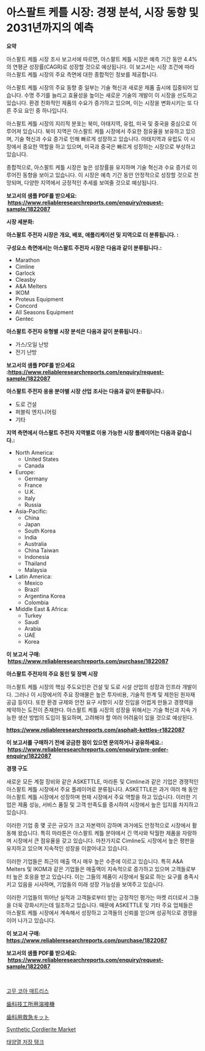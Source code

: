 <p><h1>아스팔트 케틀 시장: 경쟁 분석, 시장 동향 및 2031년까지의 예측</h1></p><p><strong>요약</strong></p>
<p><p>아스팔트 케틀 시장 조사 보고서에 따르면, 아스팔트 케틀 시장은 예측 기간 동안 4.4%의 연평균 성장률(CAGR)로 성장할 것으로 예상됩니다. 이 보고서는 시장 조건에 따라 아스팔트 케틀 시장의 주요 측면에 대한 종합적인 정보를 제공합니다.</p><p>아스팔트 케틀 시장의 주요 동향 중 일부는 기술 혁신과 새로운 제품 출시에 집중되어 있습니다. 수명 주기를 늘리고 효율성을 높이는 새로운 기술의 개발이 이 시장을 선도하고 있습니다. 환경 친화적인 제품의 수요가 증가하고 있으며, 이는 시장을 변화시키는 또 다른 주요 요인 중 하나입니다.</p><p>아스팔트 케틀 시장의 지리적 분포는 북미, 아태지역, 유럽, 미국 및 중국을 중심으로 이루어져 있습니다. 북미 지역은 아스팔트 케틀 시장에서 주요한 점유율을 보유하고 있으며, 기술 혁신과 수요 증가로 인해 빠르게 성장하고 있습니다. 아태지역과 유럽도 이 시장에서 중요한 역할을 하고 있으며, 미국과 중국은 빠르게 성장하는 시장으로 부상하고 있습니다.</p><p>종합적으로, 아스팔트 케틀 시장은 높은 성장률을 유지하며 기술 혁신과 수요 증가로 이루어진 동향을 보이고 있습니다. 이 시장은 예측 기간 동안 안정적으로 성장할 것으로 전망되며, 다양한 지역에서 긍정적인 추세를 보여줄 것으로 예상됩니다.</p></p>
<p><strong>보고서의 샘플 PDF를 받으세요: &nbsp;<a href="https://www.reliableresearchreports.com/enquiry/request-sample/1822087">https://www.reliableresearchreports.com/enquiry/request-sample/1822087</a></strong></p>
<p><strong>시장 세분화:</strong></p>
<p><strong> 아스팔트 주전자 시장은 개요, 배포, 애플리케이션 및 지역으로 더 분류됩니다. :</strong></p>
<p><strong>구성요소 측면에서는 아스팔트 주전자 시장은 다음과 같이 분류됩니다.:</strong></p>
<p><ul><li>Marathon</li><li>Cimline</li><li>Garlock</li><li>Cleasby</li><li>A&A Melters</li><li>IKOM</li><li>Proteus Equipment</li><li>Concord</li><li>All Seasons Equipment</li><li>Gentec</li></ul></p>
<p><strong> 아스팔트 주전자 유형별 시장 분석은 다음과 같이 분류됩니다.:</strong></p>
<p><ul><li>가스/오일 난방</li><li>전기 난방</li></ul></p>
<p><strong>보고서의 샘플 PDF를 받으세요 :<a href="https://www.reliableresearchreports.com/enquiry/request-sample/1822087">https://www.reliableresearchreports.com/enquiry/request-sample/1822087</a></strong></p>
<p><strong> 아스팔트 주전자 응용 분야별 시장 산업 조사는 다음과 같이 분류됩니다.:</strong></p>
<p><ul><li>도로 건설</li><li>퍼블릭 엔지니어링</li><li>기타</li></ul></p>
<p><strong>지역 측면에서 아스팔트 주전자 지역별로 이용 가능한 시장 플레이어는 다음과 같습니다.:</strong></p>
<p><ul>
    <li>
        North America:
        <ul>
            <li>United States</li>
            <li>Canada</li>
        </ul>
    </li>
    <li>
        Europe:
        <ul>
            <li>Germany</li>
            <li>France</li>
            <li>U.K.</li>
            <li>Italy</li>
            <li>Russia</li>
        </ul>
    </li>
    <li>
        Asia-Pacific:
        <ul>
            <li>China</li>
            <li>Japan</li>
            <li>South Korea</li>
            <li>India</li>
            <li>Australia</li>
            <li>China Taiwan</li>
            <li>Indonesia</li>
            <li>Thailand</li>
            <li>Malaysia</li>
        </ul>
    </li>
    <li>
        Latin America:
        <ul>
            <li>Mexico</li>
            <li>Brazil</li>
            <li>Argentina Korea</li>
            <li>Colombia</li>
        </ul>
    </li>
    <li>
        Middle East & Africa:
        <ul>
            <li>Turkey</li>
            <li>Saudi</li>
            <li>Arabia</li>
            <li>UAE</li>
            <li>Korea</li>
        </ul>
    </li>
    </ul></p>
<p><strong>이 보고서 구매: &nbsp;<a href="https://www.reliableresearchreports.com/purchase/1822087">https://www.reliableresearchreports.com/purchase/1822087</a></strong></p>
<p><strong>아스팔트 주전자의 주요 동인 및 장벽 시장</strong></p>
<p><p>아스팔트 케틀 시장의 핵심 주도요인은 건설 및 도로 시설 산업의 성장과 인프라 개발이다. 그러나 이 시장에서의 주요 장애물은 높은 투자비용, 기술적 한계 및 제한된 원자재 공급 등이다. 또한 환경 규제와 안전 요구 사항이 시장 진입을 어렵게 만들고 경쟁력을 제약하는 도전이 존재한다. 아스팔트 케틀 시장의 성장을 위해서는 기술 혁신과 지속 가능한 생산 방법의 도입이 필요하며, 고려해야 할 여러 어려움이 있을 것으로 예상된다.</p></p>
<p><strong><a href="https://www.reliableresearchreports.com/asphalt-kettles-r1822087">https://www.reliableresearchreports.com/asphalt-kettles-r1822087</a></strong></p>
<p><strong>이 보고서를 구매하기 전에 궁금한 점이 있으면 문의하거나 공유하세요.: &nbsp;<a href="https://www.reliableresearchreports.com/enquiry/pre-order-enquiry/1822087">https://www.reliableresearchreports.com/enquiry/pre-order-enquiry/1822087</a></strong></p>
<p><strong>경쟁 구도</strong></p>
<p><p>새로운 모든 계절 장비와 같은 ASKETTLE, 마라톤 및 Cimline과 같은 기업은 경쟁적인 아스팔트 케틀 시장에서 주요 플레이어로 분류됩니다. ASKETTLE은 과거 여러 해 동안 아스팔트 케틀 시장에서 성장하며 현재 시장에서 주요 역할을 하고 있습니다. 이러한 기업은 제품 성능, 서비스 품질 및 고객 만족도를 중시하여 시장에서 높은 입지를 차지하고 있습니다. </p><p>이러한 기업 중 몇 곳은 규모가 크고 자본력이 강하며 과거에도 안정적으로 시장에서 활동해 왔습니다. 특히 마라톤은 아스팔트 케틀 분야에서 긴 역사와 탁월한 제품을 자랑하며 시장에서 큰 점유율을 갖고 있습니다. 마찬가지로 Cimline도 시장에서 높은 평판을 유지하고 있으며 지속적인 성장을 이끌어내고 있습니다.</p><p>이러한 기업들은 최근의 매출 역시 매우 높은 수준에 이르고 있습니다. 특히 A&A Melters 및 IKOM과 같은 기업들은 매출액이 지속적으로 증가하고 있으며 고객들로부터 높은 호응을 받고 있습니다. 이는 그들의 제품이 시장에서 필요로 하는 요구를 충족시키고 있음을 시사하며, 기업들의 미래 성장 가능성을 보여주고 있습니다. </p><p>이러한 기업들의 뛰어난 실적과 고객들로부터 받는 긍정적인 평가는 마켓 리더로서 그들을 더욱 강화시키는데 일조하고 있습니다. 때문에 ASKETTLE 및 기타 주요 업체들은 아스팔트 케틀 시장에서 계속해서 성장하고 고객들의 신뢰를 얻으며 성공적으로 경쟁을 이어 나가고 있습니다.</p></p>
<p><strong>이 보고서 구매: &nbsp; <a href="https://www.reliableresearchreports.com/purchase/1822087">https://www.reliableresearchreports.com/purchase/1822087</a></strong></p>
<p><strong>보고서의 샘플 PDF를 받으세요: &nbsp;<a href="https://www.reliableresearchreports.com/enquiry/request-sample/1822087">https://www.reliableresearchreports.com/enquiry/request-sample/1822087</a></strong><strong></strong></p>
<p>&nbsp;</p>
<p><p><a href="https://github.com/vs10l4sfg5c/Market-Research-Report-List-1/blob/main/229697030171.md">고무 코아 매트리스</a></p><p><a href="https://github.com/LeanneBruen2023/Market-Research-Report-List-1/blob/main/635756632943.md">歯科技工所用溶接機</a></p><p><a href="https://github.com/cnnriuez22368/Market-Research-Report-List-1/blob/main/436962932942.md">歯科用救急キット</a></p><p><a href="https://issuu.com/reportprime-2/docs/synthetic-cordierite-market-size-2030.pptx">Synthetic Cordierite Market</a></p><p><a href="https://github.com/Skyleitney456456/Market-Research-Report-List-1/blob/main/763829130172.md">태양열 저장 탱크</a></p></p>